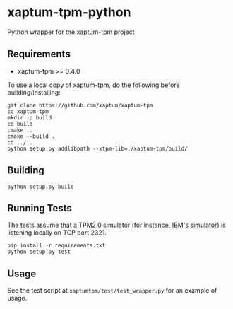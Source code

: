 # xaptum-tpm-python

Python wrapper for the xaptum-tpm project

## Requirements
- xaptum-tpm >= 0.4.0

To use a local copy of xaptum-tpm, do the following before building/installing:
```
git clone https://github.com/xaptum/xaptum-tpm
cd xaptum-tpm
mkdir -p build
cd build
cmake ..
cmake --build .
cd ../..
python setup.py addlibpath --xtpm-lib=./xaptum-tpm/build/
```

## Building
```
python setup.py build
```

## Running Tests
The tests assume that a TPM2.0 simulator (for instance, [IBM's simulator](https://sourceforge.net/projects/ibmswtpm2/))
is listening locally on TCP port 2321.

```
pip install -r requirements.txt
python setup.py test
```

## Usage
See the test script at `xaptumtpm/test/test_wrapper.py`
for an example of usage.
